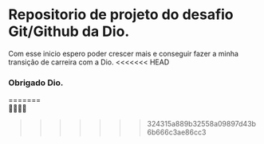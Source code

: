# Repositorio de projeto do desafio Git/Github da Dio.
Com esse inicio espero poder crescer mais e conseguir fazer a minha transição de carreira com a Dio.
<<<<<<< HEAD
### Obrigado Dio.
=======
</br>
:space_invader::space_invader::space_invader::space_invader:
>>>>>>> 324315a889b32558a09897d43b6b666c3ae86cc3
